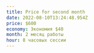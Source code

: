 ```yaml
---
title: Price for second month
date: 2022-08-10T13:24:48.954Z
price: $600
economy: Экономия $40
month: 2 месяц работы
hour: 8 часовых сессии
---
```

